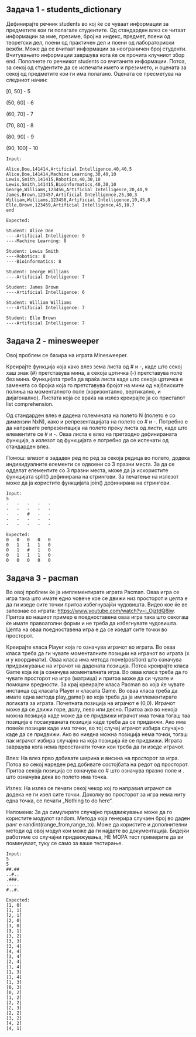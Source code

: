 ## Задача 1 - students_dictionary
Дефинирајте речник students во кој ќе се чуваат информации за предметите кои ги полагале студентите. Од стандарден влез се читаат информации за име, презиме, број на индекс, предмет, поени од теоретски дел, поени од практичен дел и поени од лабораториски вежби. Може да се вчитаат информации за неограничен број студенти. Вчитувањето информации завршува кога ќе се прочита клучниот збор end. Пополнете го речникот students со вчитаните информации.
Потоа, за секој од студентите да се испечати името и презимето, и оцената за секој од предметите кои ги има полагано.
Оцената се пресметува на следниот начин:

[0, 50] - 5

(50, 60] - 6

(60, 70] - 7

(70, 80] - 8

(80, 90] - 9

(90, 100] - 10

````
Input:

Alice,Doe,141414,Artificial Intelligence,40,40,5
Alice,Doe,141414,Machine Learning,30,40,10
Lewis,Smith,141415,Robotics,40,30,10
Lewis,Smith,141415,Bioinformatics,40,30,10
George,Williams,123456,Artificial Intelligence,20,40,9
James,Brown,123457,Artificial Intelligence,25,30,3
William,Williams,123458,Artificial Intelligence,10,45,8
Elle,Brown,123459,Artificial Intelligence,45,10,7
end
````
````
Expected:

Student: Alice Doe
----Artificial Intelligence: 9
----Machine Learning: 8

Student: Lewis Smith
----Robotics: 8
----Bioinformatics: 8

Student: George Williams
----Artificial Intelligence: 7

Student: James Brown
----Artificial Intelligence: 6

Student: William Williams
----Artificial Intelligence: 7

Student: Elle Brown
----Artificial Intelligence: 7
````

## Задача 2 - minesweeper
Овој проблем се базира на играта Minesweeper.

Креирајте функција која како влез зема листа од # и -, каде што секој хаш знак (#) претставува мина, а секоја цртичка (-) претставува поле без мина. Функцијата треба да враќа листа каде што секоја цртичка е заменета со бројка која го претставува бројот на мини од најблиските полиња на моменталното поле (хоризонтално, вертикално, и дијагонално). Листата која се враќа на излез креирајте ја со пристапот list comprehension.

Од стандарден влез е дадена големината на полето N (полето е со димензии NxN), како и репрезентацијата на полето со # и -. Потребно е да направите репрезентација на полето преку листа од листи, каде што елементите се # и -. Оваа листа е влез на претходно дефинираната функција, а излезот од функцијата е потребно да се испечати од стандарден влез.

Помош: влезот е зададен ред по ред за секоја редица во полето, додека индивидуалните елементи се одвоени со 3 празни места. За да се одделат елементите со 3 празни места, може да ја искористите функцијата split() дефинирана на стрингови. За печатење на излезот може да ја користите функцијата join() дефинирана на стрингови.

````
Input:
5
-   -   -   -   -
-   -   -   -   -
-   -   #   -   -
-   -   -   -   -
-   -   -   -   -
````
````
Expected:
0   0   0   0   0
0   1   1   1   0
0   1   #   1   0
0   1   1   1   0
0   0   0   0   0
````

## Задача 3 - pacman
Во овој проблем ќе ја имплементирате играта Pacman. Оваа игра се игра така што имате едно човече кое се движи низ просторот и целта е да ги изеде сите точки притоа избегнувајќи чудовишта. Видео кое ќе ве запознае со играта: https://www.youtube.com/watch?v=i_OjztdQ8iw. Притоа во нашиот пример е поедноставена оваа игра така што секогаш ќе имате правоаголни форми и не треба да избегнувате чудовишта. Целта на оваа поедноставена игра е да се изедат сите точки во просторот.

Креирајте класа Player која го означува играчот во играта. Во оваа класа треба да ги чувате моменталните позиции на играчот во играта (x и y координати). Оваа класа има метода move(position) што означува придвижување на играчот на дадената позиција. Потоа креирајте класа Game која ќе ја означува моменталната игра. Во оваа класа треба да го чувате просторот на игра (матрица) и притоа може да си чувате и помошни вредности. За крај креирајте класа Pacman во која ќе чувате инстанца од класата Player и класата Game. Во оваа класа треба да имате една метода play_game() во која треба да ја имплементирате логиката за играта. Почетната позиција на играчот е (0,0). Играчот може да се движи горе, долу, лево или десно. Притоа ако во некоја можна позиција каде може да се придвижи играчот има точка тогаш таа позиција е посакуваната позиција каде треба да се придвижи. Ако има повеќе позиции каде има точки, во тој случај играчот избира случајно каде да се придвижи. Ако во ниедна можна позиција нема точки, тогаш пак играчот избира случајно на која позиција ќе се придвижи. Играта завршува кога нема преостанати точки кои треба да ги изеде играчот.

Влез: На влез прво добивате ширина и висина на просторот за игра. Потоа во секој нареден ред добивате состојбата на редот од просторот. Притоа секоја позиција се означува со # што означува празно поле и . што означува дека во полето има точка.

Излез: На излез се печати секој чекор кој го направил играчот се додека не ги изел сите точки. Доколку во просторот за игра нема ниту една точка, се печати „Nothing to do here“.

Напомена: За да симулирате случајно придвижување може да го користите модулот random. Метода која генерира случаен број во даден ранг е randint(range_from,range_to). Може да користите и дополнителни методи од овој модул кои може да ги најдете во документација. Бидејќи работиме со случајни придвижувања, НЕ МОРА тест примерите да ви поминуваат, туку се само за ваше тестирање.
````
Input:
5
5
##.##
..#..
.###.
.....
#..#.
````
````
Expected:
[1, 0]
[1, 1]
[2, 1]
[2, 0]
[3, 0]
[3, 1]
[3, 2]
[3, 3]
[3, 4]
[4, 4]
[3, 4]
[2, 4]
[1, 4]
[1, 3]
[1, 4]
[1, 3]
[0, 3]
[0, 2]
[1, 2]
[2, 2]
[2, 3]
[2, 2]
[3, 2]
[4, 2]
[4, 1]
````